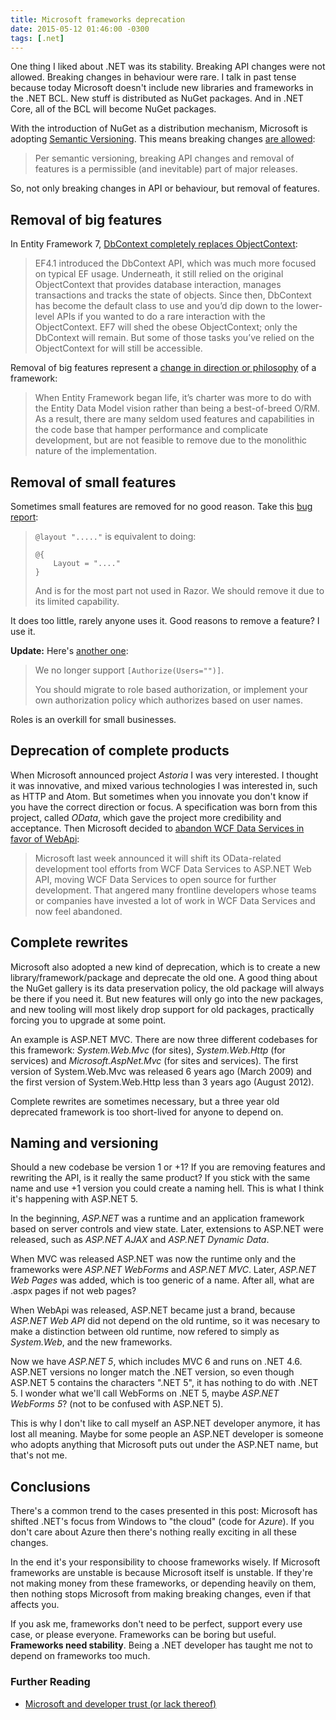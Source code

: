 ```yaml
---
title: Microsoft frameworks deprecation
date: 2015-05-12 01:46:00 -0300
tags: [.net]
---
```


One thing I liked about .NET was its stability. Breaking API changes were not allowed. Breaking changes in behaviour were rare. I talk in past tense because today Microsoft doesn't include new libraries and frameworks in the .NET BCL. New stuff is distributed as NuGet packages. And in .NET Core, all of the BCL will become NuGet packages.

With the introduction of NuGet as a distribution mechanism, Microsoft is adopting [Semantic Versioning][1]. This means breaking changes [are allowed][2]:

> Per semantic versioning, breaking API changes and removal of features is a permissible (and inevitable) part of major releases.

So, not only breaking changes in API or behaviour, but removal of features.

## Removal of big features

In Entity Framework 7, [DbContext completely replaces ObjectContext][3]:

> EF4.1 introduced the DbContext API, which was much more focused on typical EF usage. Underneath, it still relied on the original ObjectContext that provides database interaction, manages transactions and tracks the state of objects. Since then, DbContext has become the default class to use and you’d dip down to the lower-level APIs if you wanted to do a rare interaction with the ObjectContext. EF7 will shed the obese ObjectContext; only the DbContext will remain. But some of those tasks you’ve relied on the ObjectContext for will still be accessible.

Removal of big features represent a [change in direction or philosophy][7] of a framework:

> When Entity Framework began life, it’s charter was more to do with the Entity Data Model vision rather than being a best-of-breed O/RM. As a result, there are many seldom used features and capabilities in the code base that hamper performance and complicate development, but are not feasible to remove due to the monolithic nature of the implementation.

## Removal of small features

Sometimes small features are removed for no good reason. Take this [bug report][4]:

> `@layout "....."` is equivalent to doing:
>
> ```text
> @{
>     Layout = "...."
> }
> ```
>
> And is for the most part not used in Razor. We should remove it due to its limited capability.

It does too little, rarely anyone uses it. Good reasons to remove a feature? I use it.

**Update:** Here's [another one][6]:

> We no longer support `[Authorize(Users="")]`.
>
> You should migrate to role based authorization, or implement your own authorization policy which authorizes based on user names.

Roles is an overkill for small businesses.

## Deprecation of complete products

When Microsoft announced project *Astoria* I was very interested. I thought it was innovative, and mixed various technologies I was interested in, such as HTTP and Atom. But sometimes when you innovate you don't know if you have the correct direction or focus. A specification was born from this project, called *OData*, which gave the project more credibility and acceptance. Then Microsoft decided to [abandon WCF Data Services in favor of WebApi][5]:

> Microsoft last week announced it will shift its OData-related development tool efforts from WCF Data Services to ASP.NET Web API, moving WCF Data Services to open source for further development. That angered many frontline developers whose teams or companies have invested a lot of work in WCF Data Services and now feel abandoned.

## Complete rewrites

Microsoft also adopted a new kind of deprecation, which is to create a new library/framework/package and deprecate the old one. A good thing about the NuGet gallery is its data preservation policy, the old package will always be there if you need it. But new features will only go into the new packages, and new tooling will most likely drop support for old packages, practically forcing you to upgrade at some point.

An example is ASP.NET MVC. There are now three different codebases for this framework: *System.Web.Mvc* (for sites), *System.Web.Http* (for services) and *Microsoft.AspNet.Mvc* (for sites and services). The first version of System.Web.Mvc was released 6 years ago (March 2009) and the first version of System.Web.Http less than 3 years ago (August 2012).

Complete rewrites are sometimes necessary, but a three year old deprecated framework is too short-lived for anyone to depend on.

## Naming and versioning

Should a new codebase be version 1 or +1? If you are removing features and rewriting the API, is it really the same product? If you stick with the same name and use +1 version you could create a naming hell. This is what I think it's happening with ASP.NET 5.

In the beginning, *ASP.NET* was a runtime and an application framework based on server controls and view state. Later, extensions to ASP.NET were released, such as *ASP.NET AJAX* and *ASP.NET Dynamic Data*.

When MVC was released ASP.NET was now the runtime only and the frameworks were *ASP.NET WebForms* and *ASP.NET MVC*. Later, *ASP.NET Web Pages* was added, which is too generic of a name. After all, what are .aspx pages if not web pages?

When WebApi was released, ASP.NET became just a brand, because *ASP.NET Web API* did not depend on the old runtime, so it was necesary to make a distinction between old runtime, now refered to simply as *System.Web*, and the new frameworks.

Now we have *ASP.NET 5*, which includes MVC 6 and runs on .NET 4.6. ASP.NET versions no longer match the .NET version, so even though ASP.NET 5 contains the characters ".NET 5", it has nothing to do with .NET 5. I wonder what we'll call WebForms on .NET 5, maybe *ASP.NET WebForms 5*? (not to be confused with ASP.NET 5).

This is why I don't like to call myself an ASP.NET developer anymore, it has lost all meaning. Maybe for some people an ASP.NET developer is someone who adopts anything that Microsoft puts out under the ASP.NET name, but that's not me.

## Conclusions

There's a common trend to the cases presented in this post: Microsoft has shifted .NET's focus from Windows to "the cloud" (code for *Azure*). If you don't care about Azure then there's nothing really exciting in all these changes.

In the end it's your responsibility to choose frameworks wisely. If Microsoft frameworks are unstable is because Microsoft itself is unstable. If they're not making money from these frameworks, or depending heavily on them, then nothing stops Microsoft from making breaking changes, even if that affects you.

If you ask me, frameworks don't need to be perfect, support every use case, or please everyone. Frameworks can be boring but useful. **Frameworks need stability**. Being a .NET developer has taught me not to depend on frameworks too much.

### Further Reading

- [Microsoft and developer trust (or lack thereof)][8]

[1]: http://semver.org/
[2]: http://blogs.msdn.com/b/adonet/archive/2014/10/27/ef7-v1-or-v7.aspx
[3]: https://msdn.microsoft.com/en-us/magazine/dn890367.aspx
[4]: https://github.com/aspnet/Razor/issues/359
[5]: https://visualstudiomagazine.com/blogs/data-driver/2014/04/wcf-data-services-and-odata.aspx
[6]: https://github.com/aspnet/Announcements/issues/21
[7]: http://blogs.msdn.com/b/adonet/archive/2014/05/19/ef7-new-platforms-new-data-stores.aspx
[8]: http://weblogs.asp.net/fbouma/microsoft-and-developer-trust-or-lack-thereof
